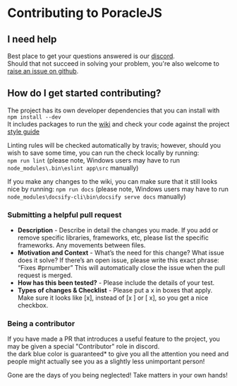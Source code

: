 # Contributing to PoracleJS

## I need help
Best place to get your questions answered is our [discord](https://discord.gg/WDMr8xX).   
Should that not succeed in solving your problem, you're also welcome to [raise an issue on github](https://github.com/KartulUdus/PoracleJS/issues).  

## How do I get started contributing?

The project has its own developer dependencies that you can install with  
`npm install --dev`  
It includes packages to run the [wiki](https://kartuludus.github.io/PoracleJS/#/) and check your code against the project [style guide](https://github.com/KartulUdus/PoracleJS/blob/master/.eslintrc.json)  

Linting rules will be checked automatically by travis; however, should you wish to save some time, you can run the check locally by running:  
`npm run lint` (please note,  Windows users may have to run `node_modules\.bin\eslint app\src` manually)

If you make any changes to the wiki, you can make sure that it still looks nice by running:
`npm run docs` (please note,  Windows users may have to run `node_modules\docsify-cli\bin\docsify serve docs` manually)


### Submitting a helpful pull request

* **Description** - Describe in detail the changes you made. If you add or remove specific libraries, frameworks, etc, please list the specific frameworks. Any movements between files.
* **Motivation and Context** - What’s the need for this change? What issue does it solve? If there’s an open issue, please write this exact phrase: “Fixes #prnumber” This will automatically close the issue when the pull request is merged.
* **How has this been tested?** - Please include the details of your test.
* **Types of changes & Checklist** - Please put a x in boxes that apply. Make sure it looks like [x], instead of [x ] or [ x], so you get a nice checkbox.

### Being a contributor

If you have made a PR that introduces a useful feature to the project, you may be given a special "Contributor" role in discord.  
the dark blue color is guaranteed* to give you all the attention you need and people might actually see you as a slightly less unimportant person!

Gone are the days of you being neglected! Take matters in your own hands!